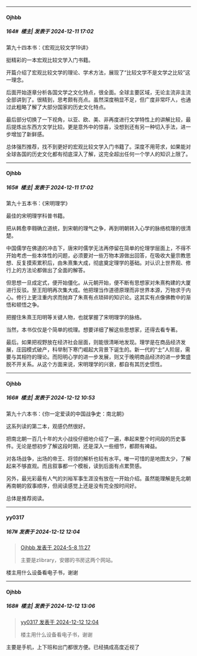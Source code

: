 ﻿
*****

####  Ojhbb  
##### 164#         楼主| 发表于 2024-12-11 17:02

第九十四本书：《宏观比较文学19讲》

挺精彩的一本宏观比较文学入门书籍。

开篇介绍了宏观比较文学的理论、学术方法，展现了“比较文学不是文学之比较”这一理念。

后面开始逐章分析各国文学之文化特点，很全面。全球主要区域，无论主流非主流全部讲到了。很精到，思考颇有亮点。虽然深度稍显不足，但广度非常吓人，也通过此粗略了解了大部分国家的历史文化特点。

最后部分切换了一下视角，以亚、欧、美、非再度进行文学特性上的讲解比较，最后提炼出东西方文学比较。更是意外中的惊喜，没想到还有另一种切入手法，进一步增加了新鲜感。

总体强烈推荐，找不到更好的宏观比较文学入门书籍了。深度不用苛求，如果能对全球各国的历史文化都有彻底深入了解，这完全超出任何一个学人的知识上限了。

*****

####  Ojhbb  
##### 165#         楼主| 发表于 2024-12-11 17:02

第九十五本书：《宋明理学》

最佳的宋明理学科普书籍。

把从韩愈李翱确立道统，到宋朝的理气之争，再到明朝转入心学的脉络梳理的很清楚。

中国儒学在佛道的冲击下，唐宋时儒学无法再停留在简单的伦理学层面上，不得不开始考虑一些本体性的问题，必须要对一些万物本源做出回答，在吸收大量宗教思想、反复摸索累积后，由朱熹集大成，彻底奠定理学的基础。对认识上世界观、修行上的方法论都做出了全面的解答。

但思想一旦成定式，便开始僵化。从元朝开始，便不断有思想家对朱熹构建的大厦进行反驳。至王阳明再次集大成。他把理当作道德原理而非世界本源，万物求于内心。修行上更注重内求而抛弃了朱熹有点琐碎的知识论。这其实有点像佛教中的渐悟和顿悟之争。

把握住朱熹王阳明等关键人物，也就掌握了宋明理学的脉络。

当然，本书仅仅是个简单的梳理。想要详细了解这些思想家，还得去看专著。

最后。如果把视野放在经济社会层面，则能很清晰地发现。理学是在商品经济发展，庄园模式破产，科举制下寒门崛起大背景下诞生的。新一代的“士”人阶层，需要与其相符的理论。而阳明心学的进一步发展，则又于晚明商品经济的进一步繁盛脱不开关系。从这个方面来说，宋明理学的兴衰，都自有其历史惯性。


*****

####  Ojhbb  
##### 166#         楼主| 发表于 2024-12-12 10:53

第九十六本书：《你一定爱读的中国战争史：南北朝》

这系列读的第二本，观感仍然很好。

把南北朝一百几十年的大小战役仔细地介绍了一遍，串起来整个时间段的历史事件。无论是想初步了解这段时期，还是深入一些细节，都颇有裨益。

对各场战争，出场的帝王、将领的解析也较有水平。唯一可惜的是地图太少，了解起来不够直观。而且叙事都一个模板，读到后面有点累赘感。

另外，最光彩最有人气的刘裕军事生涯没有放在一开始介绍。虽然能理解是先北朝再南朝的叙事顺序，但阅读感觉上还是没有完全按时间好。

总体是推荐阅读。


*****

####  yy0317  
##### 167#       发表于 2024-12-12 12:04

<blockquote><a href="httphttps://bbs.saraba1st.com/2b/forum.php?mod=redirect&amp;goto=findpost&amp;pid=64849670&amp;ptid=2169317" target="_blank">Ojhbb 发表于 2024-5-8 11:27</a>

主要是zlibrary，安娜的书房这两个网站。</blockquote>
楼主用什么设备看电子书，谢谢


*****

####  Ojhbb  
##### 168#         楼主| 发表于 2024-12-12 13:06

<blockquote><a href="httphttps://bbs.saraba1st.com/2b/forum.php?mod=redirect&amp;goto=findpost&amp;pid=66904049&amp;ptid=2169317" target="_blank">yy0317 发表于 2024-12-12 12:04</a>

楼主用什么设备看电子书，谢谢</blockquote>
主要是手机，上下班和出门都很方便。已经搞成高度近视了

